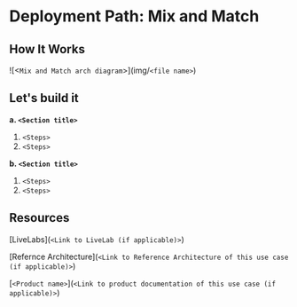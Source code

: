 # Deployment Path: Mix and Match

## How It Works

![<`Mix and Match arch diagram`>](img/`<file name>`)

## Let's build it

**a. `<Section title>`**

1. `<Steps>`
2. `<Steps>`

**b. `<Section title>`**

1. `<Steps>`
2. `<Steps>`

## Resources

[LiveLabs](`<Link to LiveLab (if applicable)>`)

[Refernce Architecture](`<Link to Reference Architecture of this use case (if applicable)>`)

[`<Product name>`](`<Link to product documentation of this use case (if applicable)>`)